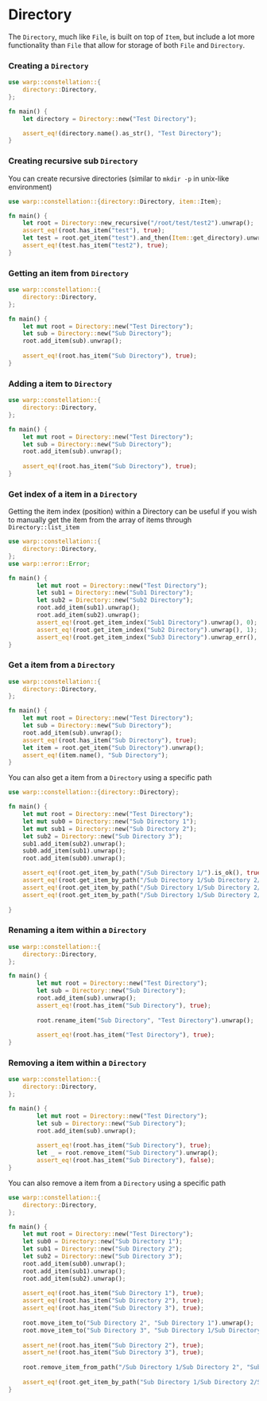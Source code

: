 # Directory

The `Directory`, much like `File`, is built on top of `Item`, but include a lot more functionality than `File` that 
allow for storage of both `File` and `Directory`.

### Creating a `Directory`

```rust
use warp::constellation::{
    directory::Directory,
};

fn main() {
    let directory = Directory::new("Test Directory");

    assert_eq!(directory.name().as_str(), "Test Directory");
}
```

### Creating recursive sub `Directory`

You can create recursive directories (similar to `mkdir -p` in unix-like environment)

```rust
use warp::constellation::{directory::Directory, item::Item};

fn main() {
    let root = Directory::new_recursive("/root/test/test2").unwrap();
    assert_eq!(root.has_item("test"), true);
    let test = root.get_item("test").and_then(Item::get_directory).unwrap();
    assert_eq!(test.has_item("test2"), true);
}
```

### Getting an item from `Directory`

```rust
use warp::constellation::{
    directory::Directory,
};

fn main() {
    let mut root = Directory::new("Test Directory");
    let sub = Directory::new("Sub Directory");
    root.add_item(sub).unwrap();
    
    assert_eq!(root.has_item("Sub Directory"), true);
}
```

### Adding a item to `Directory`

```rust
use warp::constellation::{
    directory::Directory,
};

fn main() {
    let mut root = Directory::new("Test Directory");
    let sub = Directory::new("Sub Directory");
    root.add_item(sub).unwrap();
    
    assert_eq!(root.has_item("Sub Directory"), true);
}
```

### Get index of a item in a `Directory`

Getting the item index (position) within a Directory can be useful if you wish to manually get the item from the array of items through `Directory::list_item`

```rust
use warp::constellation::{
    directory::Directory,
};
use warp::error::Error;

fn main() {
        let mut root = Directory::new("Test Directory");
        let sub1 = Directory::new("Sub1 Directory");
        let sub2 = Directory::new("Sub2 Directory");
        root.add_item(sub1).unwrap();
        root.add_item(sub2).unwrap();
        assert_eq!(root.get_item_index("Sub1 Directory").unwrap(), 0);
        assert_eq!(root.get_item_index("Sub2 Directory").unwrap(), 1);
        assert_eq!(root.get_item_index("Sub3 Directory").unwrap_err(), Error::ArrayPositionNotFound);
}
```

### Get a item from a `Directory`

```rust
use warp::constellation::{
    directory::Directory,
};

fn main() {
    let mut root = Directory::new("Test Directory");
    let sub = Directory::new("Sub Directory");
    root.add_item(sub).unwrap();
    assert_eq!(root.has_item("Sub Directory"), true);
    let item = root.get_item("Sub Directory").unwrap();
    assert_eq!(item.name(), "Sub Directory");
}
```

You can also get a item from a `Directory` using a specific path

```rust
use warp::constellation::{directory::Directory};

fn main() {
    let mut root = Directory::new("Test Directory");
    let mut sub0 = Directory::new("Sub Directory 1");
    let mut sub1 = Directory::new("Sub Directory 2");
    let sub2 = Directory::new("Sub Directory 3");
    sub1.add_item(sub2).unwrap();
    sub0.add_item(sub1).unwrap();
    root.add_item(sub0).unwrap();

    assert_eq!(root.get_item_by_path("/Sub Directory 1/").is_ok(), true);
    assert_eq!(root.get_item_by_path("/Sub Directory 1/Sub Directory 2/").is_ok(), true);
    assert_eq!(root.get_item_by_path("/Sub Directory 1/Sub Directory 2/Sub Directory 3").is_ok(), true);
    assert_eq!(root.get_item_by_path("/Sub Directory 1/Sub Directory 2/Sub Directory 3/Another Dir").is_ok(), false);
    
}
```
### Renaming a item within a `Directory`

```rust
use warp::constellation::{
    directory::Directory,
};

fn main() {
        let mut root = Directory::new("Test Directory");
        let sub = Directory::new("Sub Directory");
        root.add_item(sub).unwrap();
        assert_eq!(root.has_item("Sub Directory"), true);
    
        root.rename_item("Sub Directory", "Test Directory").unwrap();
    
        assert_eq!(root.has_item("Test Directory"), true);
}
```

### Removing a item within a `Directory`

```rust
use warp::constellation::{
    directory::Directory,
};

fn main() {
        let mut root = Directory::new("Test Directory");
        let sub = Directory::new("Sub Directory");
        root.add_item(sub).unwrap();
    
        assert_eq!(root.has_item("Sub Directory"), true);
        let _ = root.remove_item("Sub Directory").unwrap();
        assert_eq!(root.has_item("Sub Directory"), false);
}
```

You can also remove a item from a `Directory` using a specific path

```rust
use warp::constellation::{
    directory::Directory,
};

fn main() {
    let mut root = Directory::new("Test Directory");
    let sub0 = Directory::new("Sub Directory 1");
    let sub1 = Directory::new("Sub Directory 2");
    let sub2 = Directory::new("Sub Directory 3");
    root.add_item(sub0).unwrap();
    root.add_item(sub1).unwrap();
    root.add_item(sub2).unwrap();
    
    assert_eq!(root.has_item("Sub Directory 1"), true);
    assert_eq!(root.has_item("Sub Directory 2"), true);
    assert_eq!(root.has_item("Sub Directory 3"), true);
    
    root.move_item_to("Sub Directory 2", "Sub Directory 1").unwrap();
    root.move_item_to("Sub Directory 3", "Sub Directory 1/Sub Directory 2").unwrap();
    
    assert_ne!(root.has_item("Sub Directory 2"), true);
    assert_ne!(root.has_item("Sub Directory 3"), true);
    
    root.remove_item_from_path("/Sub Directory 1/Sub Directory 2", "Sub Directory 3").unwrap();
    
    assert_eq!(root.get_item_by_path("Sub Directory 1/Sub Directory 2/Sub Directory 3").is_err(), true);
}
```